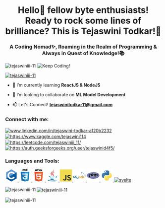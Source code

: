 <h1 align="center">Hello👋 fellow byte enthusiasts! Ready to rock some lines of brilliance? This is Tejaswini Todkar!🚀</h1>
<h3 align="center">A Coding Nomad✨, Roaming in the Realm of Programming & Always in Quest of Knowledge!📚</h3>
<img align="right" alt="Keep Coding!" width="400" src="https://imgs.search.brave.com/CKI21v0kbp52ioPzOINSUh87LRkMTrN2Nv-8PN8E5Ic/rs:fit:860:0:0/g:ce/aHR0cHM6Ly9naWZk/Yi5jb20vaW1hZ2Vz/L2hpZ2gvY29kaW5n/LWdpcmwtYW5pbWF0/aW9uLWZlN3Q0Z2Vq/dXJtdG9mOHYuZ2lm.gif">



        



<p align="left"> <img src="https://komarev.com/ghpvc/?username=tejaswiniii-11&label=Profile%20views&color=0e75b6&style=flat" alt="tejaswiniii-11" /> </p>

<p align="left"> <a href="https://github.com/ryo-ma/github-profile-trophy"><img src="https://github-profile-trophy.vercel.app/?username=tejaswiniii-11" alt="tejaswiniii-11" /></a> </p>

- 🌱 I’m currently learning **ReactJS & NodeJS**

- 👯 I’m looking to collaborate on **ML Model Development**

- 📫 Let's Connect! **tejaswinitodkar11@gmail.com**

<h3 align="left">Connect with me:</h3>
<p align="left">
<a href="https://linkedin.com/in/www.linkedin.com/in/tejaswini-todkar-a120b2232" target="blank"><img align="center" src="https://raw.githubusercontent.com/rahuldkjain/github-profile-readme-generator/master/src/images/icons/Social/linked-in-alt.svg" alt="www.linkedin.com/in/tejaswini-todkar-a120b2232" height="30" width="40" /></a>
<a href="https://kaggle.com/https://www.kaggle.com/tejaswini114" target="blank"><img align="center" src="https://raw.githubusercontent.com/rahuldkjain/github-profile-readme-generator/master/src/images/icons/Social/kaggle.svg" alt="https://www.kaggle.com/tejaswini114" height="30" width="40" /></a>
<a href="https://www.leetcode.com/https://leetcode.com/tejaswiniii_11/" target="blank"><img align="center" src="https://raw.githubusercontent.com/rahuldkjain/github-profile-readme-generator/master/src/images/icons/Social/leet-code.svg" alt="https://leetcode.com/tejaswiniii_11/" height="30" width="40" /></a>
<a href="https://auth.geeksforgeeks.org/user/https://auth.geeksforgeeks.org/user/tejaswinid4f5/" target="blank"><img align="center" src="https://raw.githubusercontent.com/rahuldkjain/github-profile-readme-generator/master/src/images/icons/Social/geeks-for-geeks.svg" alt="https://auth.geeksforgeeks.org/user/tejaswinid4f5/" height="30" width="40" /></a>
</p>

<h3 align="left">Languages and Tools:</h3>
<p align="left"> <a href="https://www.cprogramming.com/" target="_blank" rel="noreferrer"> <img src="https://raw.githubusercontent.com/devicons/devicon/master/icons/c/c-original.svg" alt="c" width="40" height="40"/> </a> <a href="https://www.w3schools.com/css/" target="_blank" rel="noreferrer"> <img src="https://raw.githubusercontent.com/devicons/devicon/master/icons/css3/css3-original-wordmark.svg" alt="css3" width="40" height="40"/> </a> <a href="https://www.w3.org/html/" target="_blank" rel="noreferrer"> <img src="https://raw.githubusercontent.com/devicons/devicon/master/icons/html5/html5-original-wordmark.svg" alt="html5" width="40" height="40"/> </a> <a href="https://www.java.com" target="_blank" rel="noreferrer"> <img src="https://raw.githubusercontent.com/devicons/devicon/master/icons/java/java-original.svg" alt="java" width="40" height="40"/> </a> <a href="https://developer.mozilla.org/en-US/docs/Web/JavaScript" target="_blank" rel="noreferrer"> <img src="https://raw.githubusercontent.com/devicons/devicon/master/icons/javascript/javascript-original.svg" alt="javascript" width="40" height="40"/> </a> <a href="https://www.mysql.com/" target="_blank" rel="noreferrer"> <img src="https://raw.githubusercontent.com/devicons/devicon/master/icons/mysql/mysql-original-wordmark.svg" alt="mysql" width="40" height="40"/> </a> <a href="https://www.php.net" target="_blank" rel="noreferrer"> <img src="https://raw.githubusercontent.com/devicons/devicon/master/icons/php/php-original.svg" alt="php" width="40" height="40"/> </a> <a href="https://www.python.org" target="_blank" rel="noreferrer"> <img src="https://raw.githubusercontent.com/devicons/devicon/master/icons/python/python-original.svg" alt="python" width="40" height="40"/> </a> <a href="https://svelte.dev" target="_blank" rel="noreferrer"> <img src="https://upload.wikimedia.org/wikipedia/commons/1/1b/Svelte_Logo.svg" alt="svelte" width="40" height="40"/> </a> </p>

<p><img align="left" src="https://github-readme-stats.vercel.app/api/top-langs?username=tejaswiniii-11&show_icons=true&locale=en&layout=compact" alt="tejaswiniii-11" /></p>

<p>&nbsp;<img align="center" src="https://github-readme-stats.vercel.app/api?username=tejaswiniii-11&show_icons=true&locale=en" alt="tejaswiniii-11" /></p>

<p><img align="center" src="https://github-readme-streak-stats.herokuapp.com/?user=tejaswiniii-11&" alt="tejaswiniii-11" /></p>

